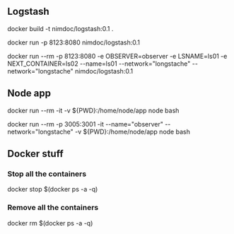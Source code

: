 ## Logstash

docker build -t nimdoc/logstash:0.1 .

docker run -p 8123:8080 nimdoc/logstash:0.1

docker run --rm -p 8123:8080 -e OBSERVER=observer -e LSNAME=ls01 -e NEXT_CONTAINER=ls02 --name=ls01 --network="longstache" --network="longstache" nimdoc/logstash:0.1

## Node app

docker run --rm -it -v ${PWD}:/home/node/app node bash

docker run --rm -p  3005:3001 -it --name="observer" --network="longstache" -v ${PWD}:/home/node/app node bash

## Docker stuff

### Stop all the containers

docker stop $(docker ps -a -q)

### Remove all the containers

docker rm $(docker ps -a -q)

